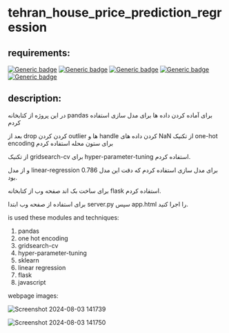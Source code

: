 # tehran_house_price_prediction_regression

## requirements:

[![Generic badge](https://img.shields.io/badge/python-3.9-yellow.svg)](https://shields.io/)
[![Generic badge](https://img.shields.io/badge/numpy-1.26.4-yellow.svg)](https://shields.io/)
[![Generic badge](https://img.shields.io/badge/pandas-2.1.4-blue.svg)](https://shields.io/)
[![Generic badge](https://img.shields.io/badge/flask-3.0.3-red.svg)](https://shields.io/)
[![Generic badge](https://img.shields.io/badge/scikit_learn-1.4.2-green.svg)](https://shields.io/)

## description:

در این پروژه از کتابخانه pandas برای آماده کردن داده ها برای مدل سازی استفاده کردم

بعد از drop کردن کردن outlier ها و handle کردن داده های NaN از تکنیک one-hot encoding برای ستون محله استفاده کردم

از تکنیک gridsearch-cv برای hyper-parameter-tuning استفاده کردم.

و از مدل linear-regression برای مدل سازی استفاده کردم که دقت این مدل 0.786 بود.

برای ساخت بک اند صفحه وب از کتابخانه flask استفاده کردم.

برای استفاده از صفحه وب ابتدا server.py سپس app.html را اجرا کنید.

is used these modules and techniques:
1. pandas
2. one hot encoding
3. gridsearch-cv
4. hyper-parameter-tuning
5. sklearn
6. linear regression
7. flask
8. javascript

webpage images:

![Screenshot 2024-08-03 141739](https://github.com/user-attachments/assets/6faf2e5c-cb18-4696-a244-3861dfc63d7f)

![Screenshot 2024-08-03 141750](https://github.com/user-attachments/assets/97e01048-f501-4e3e-91ab-24c878ac801b)
